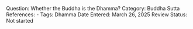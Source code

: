 Question: Whether the Buddha is the Dhamma?
Category: Buddha
Sutta References: -
Tags: Dhamma
Date Entered: March 26, 2025
Review Status: Not started
